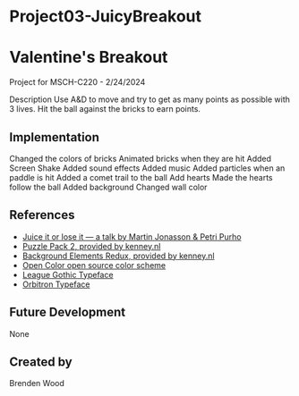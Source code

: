 # Project03-JuicyBreakout

# Valentine's Breakout
Project for MSCH-C220 - 2/24/2024

Description
Use A&D to move and try to get as many points as possible with 3 lives. Hit the ball against the bricks to earn points.

## Implementation
Changed the colors of bricks
Animated bricks when they are hit
Added Screen Shake
Added sound effects
Added music
Added particles when an paddle is hit
Added a comet trail to the ball
Add hearts
Made the hearts follow the ball
Added background
Changed wall color


## References
 * [Juice it or lose it — a talk by Martin Jonasson & Petri Purho](https://www.youtube.com/watch?v=Fy0aCDmgnxg)
 * [Puzzle Pack 2, provided by kenney.nl](https://kenney.nl/assets/puzzle-pack-2)
 * [Background Elements Redux, provided by kenney.nl](https://kenney.nl/assets/background-elements-redux)
 * [Open Color open source color scheme](https://yeun.github.io/open-color/)
 * [League Gothic Typeface](https://www.theleagueofmoveabletype.com/league-gothic)
 * [Orbitron Typeface](https://www.theleagueofmoveabletype.com/orbitron)


## Future Development

None

## Created by 
Brenden Wood
